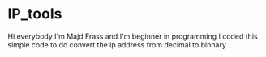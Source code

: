 # IP_tools
Hi everybody I'm Majd Frass and I'm beginner in programming I coded this simple code to do convert the ip address from decimal to binnary
